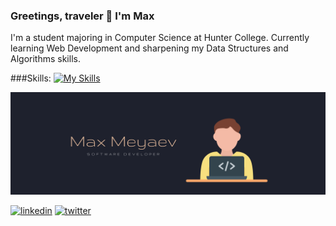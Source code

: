 ### Greetings, traveler 👋 I'm Max
I'm a student majoring in Computer Science at Hunter College. Currently learning Web Development and sharpening my Data Structures and Algorithms skills.

###Skills:
[![My Skills](https://skillicons.dev/icons?i=js,html,css,wasm)](https://skillicons.dev)

![Development](https://github.com/maxmeyaev/maxmeyaev/blob/main/banner1.png)

[<img src='https://cdn.jsdelivr.net/npm/simple-icons@3.0.1/icons/linkedin.svg' alt='linkedin' height='40'>](https://www.linkedin.com/in/maxmeyaev/)  [<img src='https://cdn.jsdelivr.net/npm/simple-icons@3.0.1/icons/twitter.svg' alt='twitter' height='40'>](https://twitter.com/maxnonchalant)  


